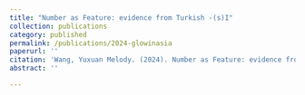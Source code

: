 ```yaml
---
title: "Number as Feature: evidence from Turkish -(s)I"
collection: publications
category: published
permalink: /publications/2024-glowinasia
paperurl: ''
citation: 'Wang, Yuxuan Melody. (2024). Number as Feature: evidence from Turkish -(s)I. In <i>Proceedings of GLOW in Asia XIV</i>. CUHK.'
abstract: ''

---
```

